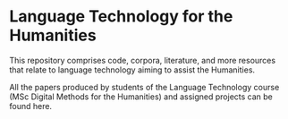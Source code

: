 # Language Technology for the Humanities

This repository comprises code, corpora, literature, and more resources that relate to language technology aiming to assist the Humanities. 

All the papers produced by students of the Language Technology course (MSc Digital Methods for the Humanities) and assigned projects can be found here.
